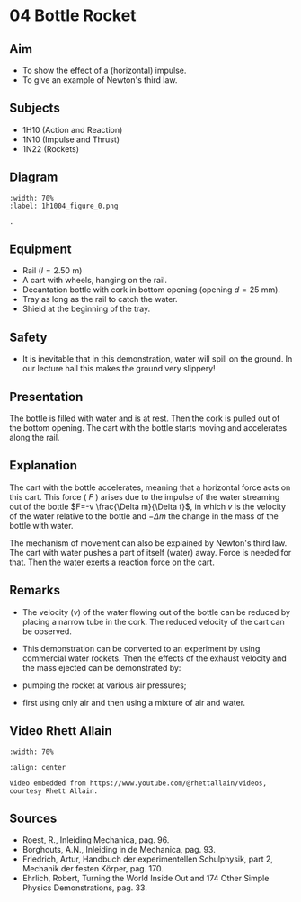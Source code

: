 # 04 Bottle Rocket 
    
  
## Aim   
 
 *  To show the effect of a (horizontal) impulse. 
 *  To give an example of Newton's third law.
   
  
## Subjects   
* 1H10 (Action and Reaction) 
* 1N10 (Impulse and Thrust)
* 1N22 (Rockets)   

## Diagram
   
```{figure} figures/figure_0.png  
:width: 70%  
:label: 1h1004_figure_0.png  

. 
```
    
  
## Equipment   
- Rail $(l=2.50 \mathrm{~m})$
- A cart with wheels, hanging on the rail.
- Decantation bottle with cork in bottom opening (opening $d=25\mathrm{~mm}$).
- Tray as long as the rail to catch the water.
- Shield at the beginning of the tray.
  
## Safety   
 
 *  It is inevitable that in this demonstration, water will spill on the ground. In our lecture hall this makes the ground very slippery!
      
  
## Presentation   
The bottle is filled with water and is at rest. Then the cork is pulled out of the bottom opening. The cart with the bottle starts moving and accelerates along the rail.

## Explanation   
The cart with the bottle accelerates, meaning that a horizontal force acts on this cart. This force ( $F$ ) arises due to the impulse of the water streaming out of the bottle $F=-v \frac{\Delta m}{\Delta t}$, in which $v$ is the velocity of the water relative to the bottle and $-\Delta m$ the change in the mass of the bottle with water.

The mechanism of movement can also be explained by Newton's third law. The cart with water pushes a part of itself (water) away. Force is needed for that. Then the water exerts a reaction force on the cart.
  
## Remarks
  - The velocity $(v)$ of the water flowing out of the bottle can be reduced by placing a narrow tube in the cork. The reduced velocity of the cart can be observed.
  
  - This demonstration can be converted to an experiment by using commercial water rockets. Then the effects of the exhaust velocity and the mass ejected can be demonstrated by:  
  
  - pumping the rocket at various air pressures;

  - first using only air and then using a mixture of air and water.

## Video Rhett Allain

```{iframe} https://www.youtube.com/watch?v=mww2JDELZyE
:width: 70%

:align: center

Video embedded from https://www.youtube.com/@rhettallain/videos, courtesy Rhett Allain.
```

## Sources
 *  Roest, R., Inleiding Mechanica, pag. 96. 
 *  Borghouts, A.N., Inleiding in de Mechanica, pag. 93. 
 *  Friedrich, Artur, Handbuch der experimentellen Schulphysik, part 2, Mechanik der festen Körper, pag. 170. 
 *  Ehrlich, Robert, Turning the World Inside Out and 174 Other Simple Physics Demonstrations, pag. 33.
  

